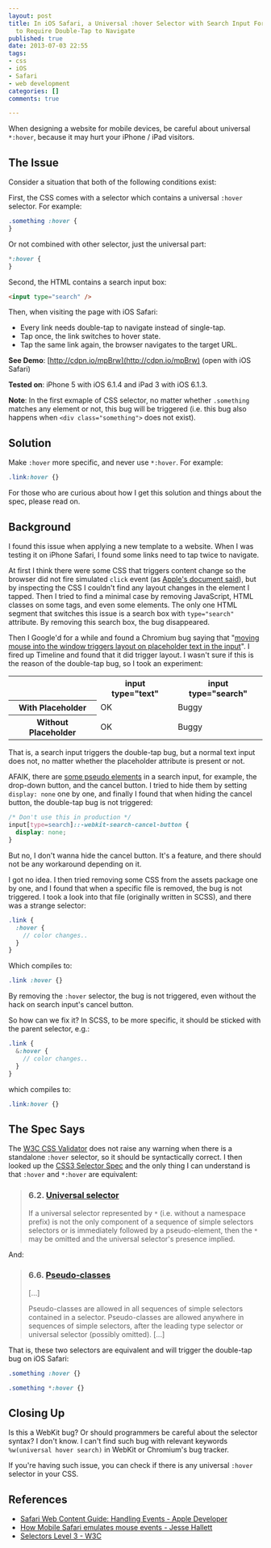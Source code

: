 ```yaml
---
layout: post
title: In iOS Safari, a Universal :hover Selector with Search Input Forces Every Link
  to Require Double-Tap to Navigate
published: true
date: 2013-07-03 22:55
tags:
- css
- iOS
- Safari
- web development
categories: []
comments: true

---
```



When designing a website for mobile devices, be careful about universal `*:hover`, because it may hurt your iPhone / iPad visitors.

## The Issue

Consider a situation that both of the following conditions exist:

First, the CSS comes with a selector which contains a universal `:hover` selector. For example:

```css
.something :hover {
}
```

Or not combined with other selector, just the universal part:

```css
*:hover {
}
```

Second, the HTML contains a search input box:

```html
<input type="search" />
```

Then, when visiting the page with iOS Safari:

* Every link needs double-tap to navigate instead of single-tap.
* Tap once, the link switches to hover state.
* Tap the same link again, the browser navigates to the target URL.

**See Demo**: [http://cdpn.io/mpBrw](http://cdpn.io/mpBrw) (open with iOS Safari)

**Tested on**: iPhone 5 with iOS 6.1.4 and iPad 3 with iOS 6.1.3.

**Note**: In the first exmaple of CSS selector, no matter whether `.something` matches any element or not, this bug will be triggered (i.e. this bug also happens when `<div class="something">` does not exist).

## Solution

Make `:hover` more specific, and never use `*:hover`. For example:

```css
.link:hover {}
```

For those who are curious about how I get this solution and things about the spec, please read on.

<!-- more -->

## Background

I found this issue when applying a new template to a website. When I was testing it on iPhone Safari, I found some links need to tap twice to navigate.

At first I think there were some CSS that triggers content change so the browser did not fire simulated `click` event (as [Apple's document said](http://developer.apple.com/library/safari/#documentation/AppleApplications/Reference/SafariWebContent/HandlingEvents/HandlingEvents.html#//apple_ref/doc/uid/TP40006511-SW7)), but by inspecting the CSS I couldn't find any layout changes in the element I tapped. Then I tried to find a minimal case by removing JavaScript, HTML classes on some tags, and even some elements. The only one HTML segment that switches this issue is a search box with `type="search"` attribute. By removing this search box, the bug disappeared.

Then I Google'd for a while and found a Chromium bug saying that "[moving mouse into the window triggers layout on placeholder text in the input](https://code.google.com/p/chromium/issues/detail?id=246601)". I fired up Timeline and found that it did trigger layout. I wasn't sure if this is the reason of the double-tap bug, so I took an experiment:

<table>
  <tr>
    <th></th>
    <th>input type="text"</th>
    <th>input type="search"</th>
  </tr>

  <tr>
    <th>With Placeholder</th>
    <td>OK</td>
    <td>Buggy</td>
  </tr>

  <tr>
    <th>Without Placeholder</th>
    <td>OK</td>
    <td>Buggy</td>
  </tr>
</table>

That is, a search input triggers the double-tap bug, but a normal text input does not, no matter whether the placeholder attribute is present or not.

AFAIK, there are [some pseudo elements](http://css-tricks.com/webkit-html5-search-inputs/) in a search input, for example, the drop-down button, and the cancel button. I tried to hide them by setting `display: none` one by one, and finally I found that when hiding the cancel button, the double-tap bug is not triggered:

```css
/* Don't use this in production */
input[type=search]::-webkit-search-cancel-button {
  display: none;
}
```

But no, I don't wanna hide the cancel button. It's a feature, and there should not be any workaround depending on it.

I got no idea. I then tried removing some CSS from the assets package one by one, and I found that when a specific file is removed, the bug is not triggered. I took a look into that file (originally written in SCSS), and there was a strange selector:

```scss
.link {
  :hover {
    // color changes..
  }
}
```

Which compiles to:

```css
.link :hover {}
```

By removing the `:hover` selector, the bug is not triggered, even without the hack on search input's cancel button.

So how can we fix it? In SCSS, to be more specific, it should be sticked with the parent selector, e.g.:

```scss
.link {
  &:hover {
    // color changes..
  }
}
```

which compiles to:

```css
.link:hover {}
```

## The Spec Says

The [W3C CSS Validator](http://jigsaw.w3.org/css-validator/) does not raise any warning when there is a standalone `:hover` selector, so it should be syntactically correct. I then looked up the [CSS3 Selector Spec](http://www.w3.org/TR/css3-selectors) and the only thing I can understand is that `:hover` and `*:hover` are equivalent:

> ### 6.2. [Universal selector](http://www.w3.org/TR/css3-selectors/#universal-selector)
>
> If a universal selector represented by `*` (i.e. without a namespace prefix) is not the only component of a sequence of simple selectors selectors or is immediately followed by a pseudo-element, then the `*` may be omitted and the universal selector's presence implied.

And:

> ### 6.6. [Pseudo-classes](http://www.w3.org/TR/css3-selectors/#pseudo-classes)
>
> [...]
>
> Pseudo-classes are allowed in all sequences of simple selectors contained in a selector. Pseudo-classes are allowed anywhere in sequences of simple selectors, after the leading type selector or universal selector (possibly omitted). [...]


That is, these two selectors are equivalent and will trigger the double-tap bug on iOS Safari:

```css
.something :hover {}
```

```css
.something *:hover {}
```

## Closing Up

Is this a WebKit bug? Or should programmers be careful about the selector syntax? I don't know. I can't find such bug with relevant keywords `%w(universal hover search)` in WebKit or Chromium's bug tracker.

If you're having such issue, you can check if there is any universal `:hover` selector in your CSS.

## References

* [Safari Web Content Guide: Handling Events - Apple Developer](http://developer.apple.com/library/safari/#documentation/AppleApplications/Reference/SafariWebContent/HandlingEvents/HandlingEvents.html#//apple_ref/doc/uid/TP40006511-SW7)
* [How Mobile Safari emulates mouse events - Jesse Hallett](http://sitr.us/2011/07/28/how-mobile-safari-emulates-mouse-events.html)
* [Selectors Level 3 - W3C](http://www.w3.org/TR/css3-selectors/)
